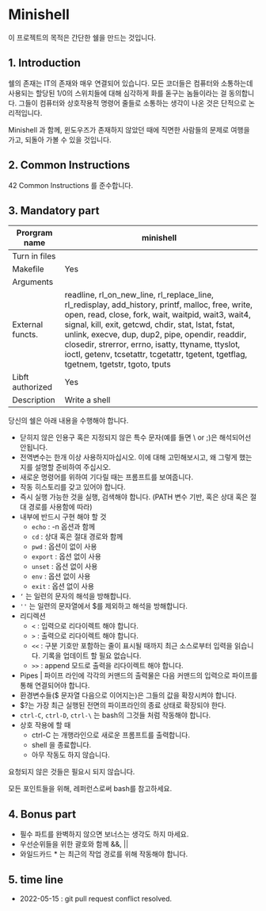 # Minishell

이 프로젝트의 목적은 간단한 쉘을 만드는 것입니다.

## 1. Introduction

쉘의 존재는 IT의 존재와 매우 연결되어 있습니다. 모든 코더들은 컴퓨터와 소통하는데 사용되는 할당된 1/0의 스위치들에 대해 심각하게 화를 돋구는 놈들이라는 걸 동의합니다. 그들이 컴퓨터와 상호작용적 명령어 줄들로 소통하는 생각이 나온 것은 단적으로 논리적입니다.

Minishell 과 함께, 윈도우즈가 존재하지 않았던 때에 직면한 사람들의 문제로 여행을 가고, 되돌아 가볼 수 있을 것입니다.

## 2. Common Instructions

42 Common Instructions 를 준수합니다.

## 3. Mandatory part

| Prorgram name    | minishell                                                                                                                                                                                                                                                                                                                                                                                                      |
| ---------------- | -------------------------------------------------------------------------------------------------------------------------------------------------------------------------------------------------------------------------------------------------------------------------------------------------------------------------------------------------------------------------------------------------------------- |
| Turn in files    |                                                                                                                                                                                                                                                                                                                                                                                                                |
| Makefile         | Yes                                                                                                                                                                                                                                                                                                                                                                                                            |
| Arguments        |                                                                                                                                                                                                                                                                                                                                                                                                                |
| External functs. | readline, rl_on_new_line, rl_replace_line, rl_redisplay, add_history, printf, malloc, free, write, open, read, close, fork, wait, waitpid, wait3, wait4, signal, kill, exit, getcwd, chdir, stat, lstat, fstat, unlink, execve, dup, dup2, pipe, opendir, readdir, closedir, strerror, errno, isatty, ttyname, ttyslot, ioctl, getenv, tcsetattr, tcgetattr, tgetent, tgetflag, tgetnem, tgetstr, tgoto, tputs |
| Libft authorized | Yes                                                                                                                                                                                                                                                                                                                                                                                                            |
| Description      | Write a shell                                                                                                                                                                                                                                                                                                                                                                                                  |

당신의 쉘은 아래 내용을 수행해야 합니다.

- 닫히지 않은 인용구 혹은 지정되지 않은 특수 문자(예를 들면 \ or ;)은 해석되어선 안됩니다.
- 전역변수는 한개 이상 사용하지마십시오. 이에 대해 고민해보시고, 왜 그렇게 했는지를 설명할 준비하여 주십시오.
- 새로운 명령어를 위하여 기다릴 때는 프롬프트를 보여줍니다.
- 작동 히스토리를 갖고 있어야 합니다.
- 즉시 실행 가능한 것을 실행, 검색해야 합니다. (PATH 변수 기반, 혹은 상대 혹은 절대 경로를 사용함에 따라)
- 내부에 반드시 구현 해야 할 것
  - `echo` : -n 옵션과 함께
  - `cd` : 상대 혹은 절대 경로와 함께
  - `pwd` : 옵션이 없이 사용
  - `export` : 옵션 없이 사용
  - `unset` : 옵션 없이 사용
  - `env` : 옵션 없이 사용
  - `exit` : 옵션 없이 사용
- `‘` 는 일련의 문자의 해석을 방해합니다.
- `''` 는 일련의 문자열에서 $를 제외하고 해석을 방해합니다.
- 리디렉션
  - `<` : 입력으로 리다이렉트 해야 합니다.
  - `>` : 출력으로 리다이렉트 해야 합니다.
  - `<<` : 구분 기호만 포함하는 줄이 표시될 때까지 최근 소스로부터 입력을 읽습니다. 기록을 업데이트 할 필요 없습니다.
  - `>>` : append 모드로 출력을 리다이렉트 해야 합니다.
- Pipes | 파이프 라인에 각각의 커맨드의 출력물은 다음 커맨드의 입력으로 파이프를 통해 연결되어야 합니다.
- 환경변수들($ 문자열 다음으로 이어지는)은 그들의 값을 확장시켜야 합니다.
- $?는 가장 최근 실행된 전면의 파이프라인의 종료 상태로 확장되야 한다.
- `ctrl-C`, `ctrl-D`, `ctrl-\` 는 bash의 그것들 처럼 작동해야 합니다.
- 상호 작용에 할 때
  - ctrl-C 는 개행라인으로 새로운 프롬프트를 출력합니다.
  - shell 을 종료합니다.
  - 아무 작동도 하지 않습니다.

요청되지 않은 것들은 필요시 되지 않습니다.

모든 포인트들을 위해, 레퍼런스로써 bash를 참고하세요.

## 4. Bonus part

- 필수 파트를 완벽하지 않으면 보너스는 생각도 하지 마세요.
- 우선순위들을 위한 괄호와 함께 &&, ||
- 와일드카드 \* 는 최근의 작업 경로를 위해 작동해야 합니다.

## 5. time line 
- 2022-05-15 :  git pull request conflict resolved.
